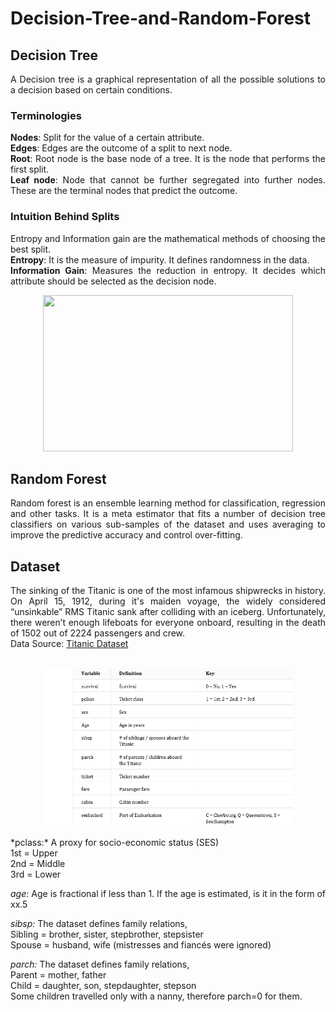 # Decision-Tree-and-Random-Forest

<div align="justify">
  
## Decision Tree
A Decision tree is a graphical representation of all the possible solutions to a decision based on certain conditions.<br />

### Terminologies
**Nodes**: Split for the value of a certain attribute.<br />
**Edges**: Edges are the outcome of a split to next node.<br />
**Root**: Root node is the base node of a tree. It is the node that performs the first split.<br />
**Leaf node**: Node that cannot be further segregated into further nodes. These are the terminal nodes that predict the outcome.<br />

### Intuition Behind Splits
Entropy and Information gain are the mathematical methods of choosing the best split.<br />
**Entropy**: It is the measure of impurity. It defines randomness in the data.<br />
**Information Gain**: Measures the reduction in entropy. It decides which attribute should be selected as the decision node.<br />

<div align="center"><img src="/entropy_and_gain.png" width="400" height="250" /></div>

## Random Forest
Random forest is an ensemble learning method for classification, regression and other tasks. It is a meta estimator that fits a number of decision tree classifiers on various sub-samples of the dataset and uses averaging to improve the predictive accuracy and control over-fitting.

## Dataset
The sinking of the Titanic is one of the most infamous shipwrecks in history. On April 15, 1912, during it's maiden voyage, the widely considered “unsinkable” RMS Titanic sank after colliding with an iceberg. Unfortunately, there weren’t enough lifeboats for everyone onboard, resulting in the death of 1502 out of 2224 passengers and crew.<br />
Data Source: [Titanic Dataset](https://www.kaggle.com/c/titanic)<br />
<br />

<div align="center"><img src="/attributes.png" width="400" height="250" /></div><br />
*pclass:* A proxy for socio-economic status (SES)<br />
1st = Upper<br />
2nd = Middle<br />
3rd = Lower<br />

*age:* Age is fractional if less than 1. If the age is estimated, is it in the form of xx.5<br />

*sibsp:* The dataset defines family relations,<br />
Sibling = brother, sister, stepbrother, stepsister<br />
Spouse = husband, wife (mistresses and fiancés were ignored)<br />

*parch:* The dataset defines family relations,<br />
Parent = mother, father<br />
Child = daughter, son, stepdaughter, stepson<br />
Some children travelled only with a nanny, therefore parch=0 for them.<br />

</div>
